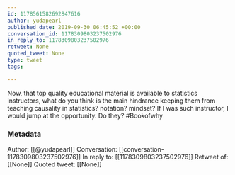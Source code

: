 ```yaml
---
id: 1178561582692847616
author: yudapearl
published_date: 2019-09-30 06:45:52 +00:00
conversation_id: 1178309803237502976
in_reply_to: 1178309803237502976
retweet: None
quoted_tweet: None
type: tweet
tags:

---
```


Now, that top quality educational material is available to statistics instructors, what do you think is the main hindrance keeping them from teaching causality in statistics? notation? mindset? If I was such instructor, I would jump at the opportunity. Do they? #Bookofwhy

### Metadata

Author: [[@yudapearl]]
Conversation: [[conversation-1178309803237502976]]
In reply to: [[1178309803237502976]]
Retweet of: [[None]]
Quoted tweet: [[None]]

